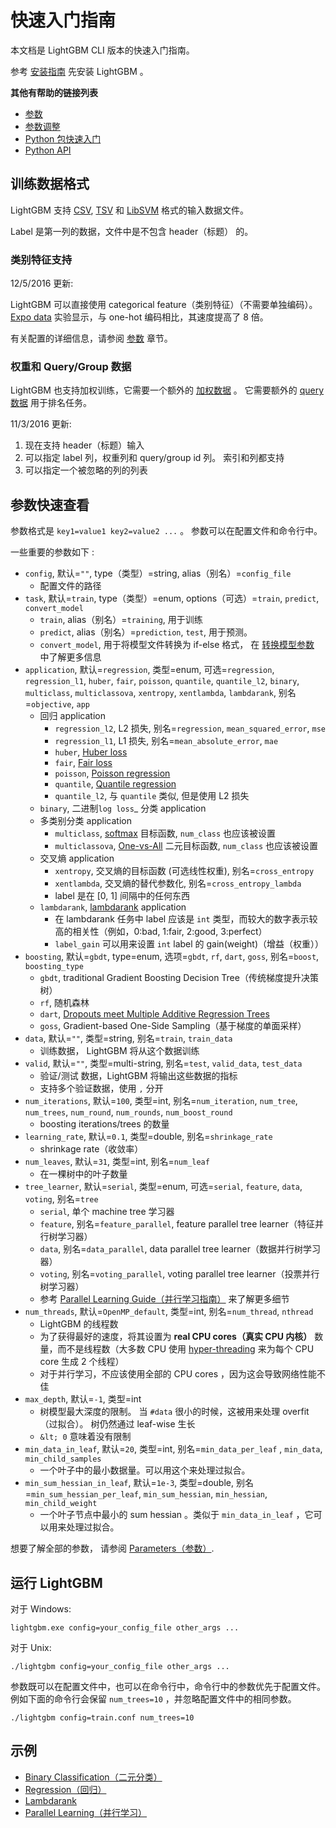 # 快速入门指南

本文档是 LightGBM CLI 版本的快速入门指南。

参考 [安装指南](./Installation-Guide.rst) 先安装 LightGBM 。

**其他有帮助的链接列表**

*   [参数](./Parameters.rst)
*   [参数调整](./Parameters-Tuning.rst)
*   [Python 包快速入门](./Python-Intro.rst)
*   [Python API](./Python-API.rst)

## 训练数据格式

LightGBM 支持 [CSV](https://en.wikipedia.org/wiki/Comma-separated_values), [TSV](https://en.wikipedia.org/wiki/Tab-separated_values) 和 [LibSVM](https://www.csie.ntu.edu.tw/~cjlin/libsvm/) 格式的输入数据文件。

Label 是第一列的数据，文件中是不包含 header（标题） 的。

### 类别特征支持

12/5/2016 更新:

LightGBM 可以直接使用 categorical feature（类别特征）（不需要单独编码）。 [Expo data](http://stat-computing.org/dataexpo/2009/) 实验显示，与 one-hot 编码相比，其速度提高了 8 倍。

有关配置的详细信息，请参阅 [参数](./Parameters.rst) 章节。

### 权重和 Query/Group 数据

LightGBM 也支持加权训练，它需要一个额外的 [加权数据](./Parameters.rst#io-parameters) 。 它需要额外的 [query 数据](./Parameters.rst#io-parameters) 用于排名任务。

11/3/2016 更新:

1.  现在支持 header（标题）输入
2.  可以指定 label 列，权重列和 query/group id 列。 索引和列都支持
3.  可以指定一个被忽略的列的列表

## 参数快速查看

参数格式是 `key1=value1 key2=value2 ...` 。 参数可以在配置文件和命令行中。

一些重要的参数如下 :

*   `config`, 默认=`""`, type（类型）=string, alias（别名）=`config_file`
    *   配置文件的路径
*   `task`, 默认=`train`, type（类型）=enum, options（可选）=`train`, `predict`, `convert_model`
    *   `train`, alias（别名）=`training`, 用于训练
    *   `predict`, alias（别名）=`prediction`, `test`, 用于预测。
    *   `convert_model`, 用于将模型文件转换为 if-else 格式， 在 [转换模型参数](./Parameters.rst#convert-model-parameters) 中了解更多信息
*   `application`, 默认=`regression`, 类型=enum, 可选=`regression`, `regression_l1`, `huber`, `fair`, `poisson`, `quantile`, `quantile_l2`, `binary`, `multiclass`, `multiclassova`, `xentropy`, `xentlambda`, `lambdarank`, 别名=`objective`, `app`
    *   回归 application
        *   `regression_l2`, L2 损失, 别名=`regression`, `mean_squared_error`, `mse`
        *   `regression_l1`, L1 损失, 别名=`mean_absolute_error`, `mae`
        *   `huber`, [Huber loss](https://en.wikipedia.org/wiki/Huber_loss)
        *   `fair`, [Fair loss](https://www.kaggle.com/c/allstate-claims-severity/discussion/24520)
        *   `poisson`, [Poisson regression](https://en.wikipedia.org/wiki/Poisson_regression)
        *   `quantile`, [Quantile regression](https://en.wikipedia.org/wiki/Quantile_regression)
        *   `quantile_l2`, 与 `quantile` 类似, 但是使用 L2 损失
    *   `binary`, 二进制`log loss`_ 分类 application
    *   多类别分类 application
        *   `multiclass`, [softmax](https://en.wikipedia.org/wiki/Softmax_function) 目标函数, `num_class` 也应该被设置
        *   `multiclassova`, [One-vs-All](https://en.wikipedia.org/wiki/Multiclass_classification#One-vs.-rest) 二元目标函数, `num_class` 也应该被设置
    *   交叉熵 application
        *   `xentropy`, 交叉熵的目标函数 (可选线性权重), 别名=`cross_entropy`
        *   `xentlambda`, 交叉熵的替代参数化, 别名=`cross_entropy_lambda`
        *   label 是在 [0, 1] 间隔中的任何东西
    *   `lambdarank`, [lambdarank](https://papers.nips.cc/paper/2971-learning-to-rank-with-nonsmooth-cost-functions.pdf) application
        *   在 lambdarank 任务中 label 应该是 `int` 类型，而较大的数字表示较高的相关性（例如，0:bad, 1:fair, 2:good, 3:perfect）
        *   `label_gain` 可以用来设置 `int` label 的 gain(weight)（增益（权重））
*   `boosting`, 默认=`gbdt`, type=enum, 选项=`gbdt`, `rf`, `dart`, `goss`, 别名=`boost`, `boosting_type`
    *   `gbdt`, traditional Gradient Boosting Decision Tree（传统梯度提升决策树）
    *   `rf`, 随机森林
    *   `dart`, [Dropouts meet Multiple Additive Regression Trees](https://arxiv.org/abs/1505.01866)
    *   `goss`, Gradient-based One-Side Sampling（基于梯度的单面采样）
*   `data`, 默认=`""`, 类型=string, 别名=`train`, `train_data`
    *   训练数据， LightGBM 将从这个数据训练
*   `valid`, 默认=`""`, 类型=multi-string, 别名=`test`, `valid_data`, `test_data`
    *   验证/测试 数据，LightGBM 将输出这些数据的指标
    *   支持多个验证数据，使用 `,` 分开
*   `num_iterations`, 默认=`100`, 类型=int, 别名=`num_iteration`, `num_tree`, `num_trees`, `num_round`, `num_rounds`, `num_boost_round`
    *   boosting iterations/trees 的数量
*   `learning_rate`, 默认=`0.1`, 类型=double, 别名=`shrinkage_rate`
    *   shrinkage rate（收敛率）
*   `num_leaves`, 默认=`31`, 类型=int, 别名=`num_leaf`
    *   在一棵树中的叶子数量
*   `tree_learner`, 默认=`serial`, 类型=enum, 可选=`serial`, `feature`, `data`, `voting`, 别名=`tree`
    *   `serial`, 单个 machine tree 学习器
    *   `feature`, 别名=`feature_parallel`, feature parallel tree learner（特征并行树学习器）
    *   `data`, 别名=`data_parallel`, data parallel tree learner（数据并行树学习器）
    *   `voting`, 别名=`voting_parallel`, voting parallel tree learner（投票并行树学习器）
    *   参考 [Parallel Learning Guide（并行学习指南）](./Parallel-Learning-Guide.rst) 来了解更多细节
*   `num_threads`, 默认=`OpenMP_default`, 类型=int, 别名=`num_thread`, `nthread`
    *   LightGBM 的线程数
    *   为了获得最好的速度，将其设置为 **real CPU cores（真实 CPU 内核）** 数量，而不是线程数（大多数 CPU 使用 [hyper-threading](https://en.wikipedia.org/wiki/Hyper-threading) 来为每个 CPU core 生成 2 个线程）
    *   对于并行学习，不应该使用全部的 CPU cores ，因为这会导致网络性能不佳
*   `max_depth`, 默认=`-1`, 类型=int
    *   树模型最大深度的限制。 当 `#data` 很小的时候，这被用来处理 overfit（过拟合）。 树仍然通过 leaf-wise 生长
    *   `&lt; 0` 意味着没有限制
*   `min_data_in_leaf`, 默认=`20`, 类型=int, 别名=`min_data_per_leaf` , `min_data`, `min_child_samples`
    *   一个叶子中的最小数据量。可以用这个来处理过拟合。
*   `min_sum_hessian_in_leaf`, 默认=`1e-3`, 类型=double, 别名=`min_sum_hessian_per_leaf`, `min_sum_hessian`, `min_hessian`, `min_child_weight`
    *   一个叶子节点中最小的 sum hessian 。类似于 `min_data_in_leaf` ，它可以用来处理过拟合。

想要了解全部的参数， 请参阅 [Parameters（参数）](./Parameters.rst).

## 运行 LightGBM

对于 Windows:

```
lightgbm.exe config=your_config_file other_args ...

```

对于 Unix:

```
./lightgbm config=your_config_file other_args ...

```

参数既可以在配置文件中，也可以在命令行中，命令行中的参数优先于配置文件。例如下面的命令行会保留 `num_trees=10` ，并忽略配置文件中的相同参数。

```
./lightgbm config=train.conf num_trees=10

```

## 示例

*   [Binary Classification（二元分类）](https://github.com/Microsoft/LightGBM/tree/master/examples/binary_classification)
*   [Regression（回归）](https://github.com/Microsoft/LightGBM/tree/master/examples/regression)
*   [Lambdarank](https://github.com/Microsoft/LightGBM/tree/master/examples/lambdarank)
*   [Parallel Learning（并行学习）](https://github.com/Microsoft/LightGBM/tree/master/examples/parallel_learning)